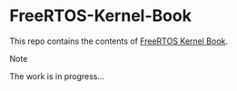 # FreeRTOS-Kernel-Book

This repo contains the contents of [FreeRTOS Kernel Book](./tocwithlink.md).

> [!Note]
> The work is in progress... 

